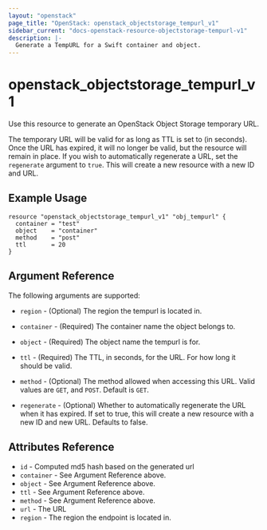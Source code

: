 ```yaml
---
layout: "openstack"
page_title: "OpenStack: openstack_objectstorage_tempurl_v1"
sidebar_current: "docs-openstack-resource-objectstorage-tempurl-v1"
description: |-
  Generate a TempURL for a Swift container and object.
---
```


# openstack\_objectstorage\_tempurl_v1

Use this resource to generate an OpenStack Object Storage temporary URL.

The temporary URL will be valid for as long as TTL is set to (in seconds).
Once the URL has expired, it will no longer be valid, but the resource
will remain in place. If you wish to automatically regenerate a URL, set
the `regenerate` argument to `true`. This will create a new resource with
a new ID and URL.

## Example Usage

```hcl
resource "openstack_objectstorage_tempurl_v1" "obj_tempurl" {
  container = "test"
  object    = "container"
  method    = "post"
  ttl       = 20
}
```

## Argument Reference

The following arguments are supported:

* `region` - (Optional) The region the tempurl is located in.

* `container` - (Required) The container name the object belongs to.

* `object` - (Required) The object name the tempurl is for.

* `ttl` - (Required) The TTL, in seconds, for the URL. For how long it should
  be valid.

* `method` - (Optional) The method allowed when accessing this URL.
  Valid values are `GET`, and `POST`. Default is `GET`.

* `regenerate` - (Optional) Whether to automatically regenerate the URL when
  it has expired. If set to true, this will create a new resource with a new
  ID and new URL. Defaults to false.

## Attributes Reference

* `id` - Computed md5 hash based on the generated url
* `container` - See Argument Reference above.
* `object` - See Argument Reference above.
* `ttl` - See Argument Reference above.
* `method` - See Argument Reference above.
* `url` - The URL
* `region` - The region the endpoint is located in.

